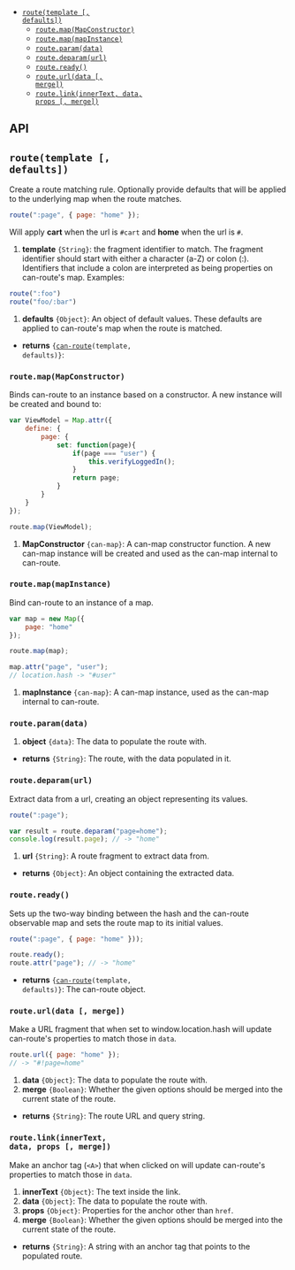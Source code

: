 
- <code>[route(template [, defaults])](#routetemplate--defaults)</code>
  - <code>[route.map(MapConstructor)](#routemapmapconstructor)</code>
  - <code>[route.map(mapInstance)](#routemapmapinstance)</code>
  - <code>[route.param(data)](#routeparamdata)</code>
  - <code>[route.deparam(url)](#routedeparamurl)</code>
  - <code>[route.ready()](#routeready)</code>
  - <code>[route.url(data [, merge])](#routeurldata--merge)</code>
  - <code>[route.link(innerText, data, props [, merge])](#routelinkinnertext-data-props--merge)</code>

## API


## <code>route(template [, defaults])</code>


Create a route matching rule. Optionally provide defaults that will be applied to the underlying map when the route matches.

```js
route(":page", { page: "home" });
```

Will apply **cart** when the url is `#cart` and **home** when the url is `#`.


1. __template__ <code>{String}</code>:
  the fragment identifier to match.  The fragment identifier
  should start with either a character (a-Z) or colon (:). Identifiers that include a colon are interpreted as being properties on can-route's map.  Examples:
  
  ```js
  route(":foo")
  route("foo/:bar")
  ```
  
1. __defaults__ <code>{Object}</code>:
  An object of default values. These defaults are applied to can-route's map when the route is matched.
  

- __returns__ <code>{[can-route](#routetemplate--defaults)(template, defaults)}</code>:
  
  

### <code>route.map(MapConstructor)</code>


Binds can-route to an instance based on a constructor. A new instance will be created and bound to:

```js
var ViewModel = Map.attr({
	define: {
		page: {
			set: function(page){
				if(page === "user") {
					this.verifyLoggedIn();
				}
				return page;
			}
		}
	}
});

route.map(ViewModel);
```


1. __MapConstructor__ <code>{can-map}</code>:
  A can-map constructor function.  A new can-map instance will be created and used as the can-map internal to can-route.
  

### <code>route.map(mapInstance)</code>


Bind can-route to an instance of a map.

```js
var map = new Map({
	page: "home"
});

route.map(map);

map.attr("page", "user");
// location.hash -> "#user"
```


1. __mapInstance__ <code>{can-map}</code>:
  A can-map instance, used as the can-map internal to can-route.
  

### <code>route.param(data)</code>


1. __object__ <code>{data}</code>:
  The data to populate the route with.

- __returns__ <code>{String}</code>:
  The route, with the data populated in it.
  

### <code>route.deparam(url)</code>


Extract data from a url, creating an object representing its values.

```js
route(":page");

var result = route.deparam("page=home");
console.log(result.page); // -> "home"
```


1. __url__ <code>{String}</code>:
  A route fragment to extract data from.

- __returns__ <code>{Object}</code>:
  An object containing the extracted data.
  

### <code>route.ready()</code>


Sets up the two-way binding between the hash and the can-route observable
map and sets the route map to its initial values.

```js
route(":page", { page: "home" }));

route.ready();
route.attr("page"); // -> "home"
```


- __returns__ <code>{[can-route](#routetemplate--defaults)(template, defaults)}</code>:
  The can-route object.
  

### <code>route.url(data [, merge])</code>


Make a URL fragment that when set to window.location.hash will update can-route's properties
to match those in `data`.

```js
route.url({ page: "home" });
// -> "#!page=home"
```


1. __data__ <code>{Object}</code>:
  The data to populate the route with.
1. __merge__ <code>{Boolean}</code>:
  Whether the given options should be merged into
  the current state of the route.

- __returns__ <code>{String}</code>:
  The route URL and query string.
  

### <code>route.link(innerText, data, props [, merge])</code>


Make an anchor tag (`<A>`) that when clicked on will update can-route's
properties to match those in `data`.


1. __innerText__ <code>{Object}</code>:
  The text inside the link.
1. __data__ <code>{Object}</code>:
  The data to populate the route with.
1. __props__ <code>{Object}</code>:
  Properties for the anchor other than `href`.
1. __merge__ <code>{Boolean}</code>:
  Whether the given options should be merged into the current state of the route.

- __returns__ <code>{String}</code>:
  A string with an anchor tag that points to the populated route.
  
